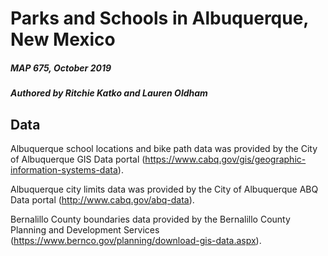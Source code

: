 # Parks and Schools in Albuquerque, New Mexico
##### MAP 675, October 2019
##### Authored by Ritchie Katko and Lauren Oldham

## Data
Albuquerque school locations and bike path data was provided by the City of Albuquerque GIS Data portal (https://www.cabq.gov/gis/geographic-information-systems-data).

Albuquerque city limits data was provided by the City of Albuquerque ABQ Data portal (http://www.cabq.gov/abq-data).

Bernalillo County boundaries data provided by the Bernalillo County Planning and Development Services (https://www.bernco.gov/planning/download-gis-data.aspx).
